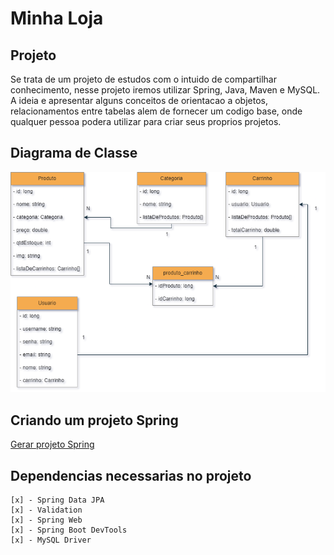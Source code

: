 # Minha Loja

## Projeto
Se trata de um projeto de estudos com o intuido de compartilhar conhecimento, nesse projeto iremos utilizar Spring, Java, Maven e MySQL. A ideia e apresentar alguns 
conceitos de orientacao a objetos, relacionamentos entre tabelas alem de fornecer um codigo base, onde qualquer pessoa podera utilizar para criar seus proprios projetos.

## Diagrama de Classe
![alt text](https://raw.githubusercontent.com/Clamant96/minha-loja/main/diagrama/API%20Loja.drawio.png?raw=true)

## Criando um projeto Spring
<a href="https://start.spring.io/" target="_blank">Gerar projeto Spring</a>

## Dependencias necessarias no projeto
```
[x] - Spring Data JPA
[x] - Validation
[x] - Spring Web
[x] - Spring Boot DevTools
[x] - MySQL Driver
```